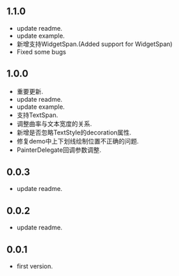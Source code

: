 ## 1.1.0
* update readme.
* update example.
* 新增支持WidgetSpan.(Added support for WidgetSpan)
* Fixed some bugs

## 1.0.0

* 重要更新.
* update readme.
* update example.
* 支持TextSpan.
* 调整曲率与文本宽度的关系.
* 新增是否忽略TextStyle的decoration属性.
* 修复demo中上下划线绘制位置不正确的问题.
* PainterDelegate回调参数调整.

## 0.0.3

* update readme.

## 0.0.2

* update readme.

## 0.0.1

* first version.
